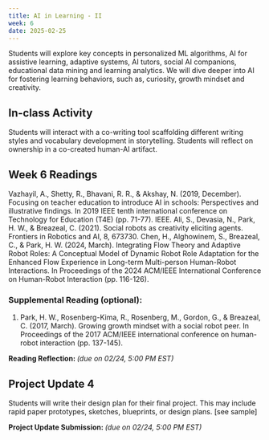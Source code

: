 ```yaml
---
title: AI in Learning - II
week: 6
date: 2025-02-25
---
```


Students will explore key concepts in personalized ML algorithms, AI for assistive learning, adaptive systems, AI tutors, social AI companions, educational data mining and learning analytics. We will dive deeper into AI for fostering learning behaviors, such as, curiosity, growth mindset and creativity. 

## In-class Activity
 Students will interact with a co-writing tool scaffolding different writing styles and vocabulary development in storytelling. Students will reflect on ownership in a co-created human-AI artifact. 


## Week 6 Readings
Vazhayil, A., Shetty, R., Bhavani, R. R., & Akshay, N. (2019, December). Focusing on teacher education to introduce AI in schools: Perspectives and illustrative findings. In 2019 IEEE tenth international conference on Technology for Education (T4E) (pp. 71-77). IEEE.
Ali, S., Devasia, N., Park, H. W., & Breazeal, C. (2021). Social robots as creativity eliciting agents. Frontiers in Robotics and AI, 8, 673730.
Chen, H., Alghowinem, S., Breazeal, C., & Park, H. W. (2024, March). Integrating Flow Theory and Adaptive Robot Roles: A Conceptual Model of Dynamic Robot Role Adaptation for the Enhanced Flow Experience in Long-term Multi-person Human-Robot Interactions. In Proceedings of the 2024 ACM/IEEE International Conference on Human-Robot Interaction (pp. 116-126).


### Supplemental Reading (optional): 
1. Park, H. W., Rosenberg-Kima, R., Rosenberg, M., Gordon, G., & Breazeal, C. (2017, March). Growing growth mindset with a social robot peer. In Proceedings of the 2017 ACM/IEEE international conference on human-robot interaction (pp. 137-145).

**Reading Reflection: []()** *(due on 02/24, 5:00 PM EST)*


## Project Update 4
Students will write their design plan for their final project. This may include rapid paper prototypes, sketches, blueprints, or design plans. [see sample]

**Project Update Submission: []()** *(due on 02/24, 5:00 PM EST)*